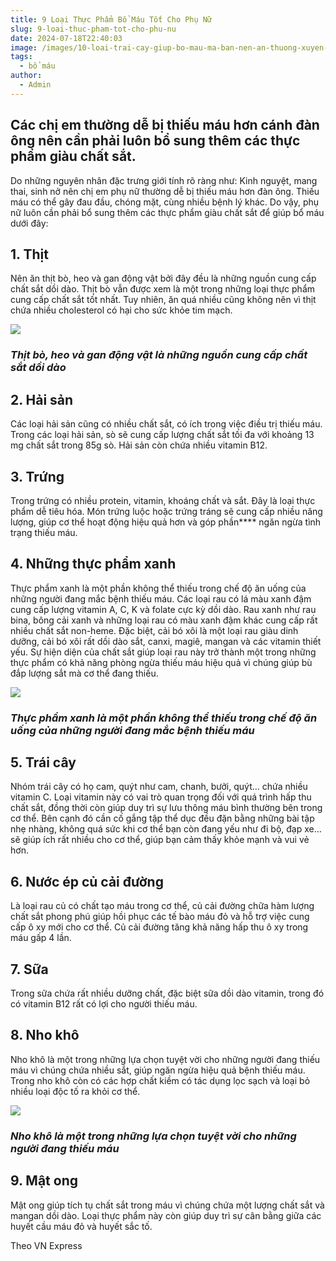 ```yaml
---
title: 9 Loại Thực Phẩm Bổ Máu Tốt Cho Phụ Nữ
slug: 9-loai-thuc-pham-tot-cho-phu-nu
date: 2024-07-18T22:40:03
image: /images/10-loai-trai-cay-giup-bo-mau-ma-ban-nen-an-thuong-xuyen-202304252231560475.jpeg
tags:
  - bổ máu
author:
  - Admin
---
```

## Các chị em thường dễ bị thiếu máu hơn cánh đàn ông nên cần phải luôn bổ sung thêm các thực phẩm giàu chất sắt.

Do những nguyên nhân đặc trưng giới tính rõ ràng như: Kinh nguyệt, mang thai, sinh nở nên chị em phụ nữ thường dễ bị thiếu máu hơn đàn ông. Thiếu máu có thể gây đau đầu, chóng mặt, cùng nhiều bệnh lý khác. Do vậy, phụ nữ luôn cần phải bổ sung thêm các thực phẩm giàu chất sắt để giúp bổ máu dưới đây:

## 1. Thịt

Nên ăn thịt bò, heo và gan động vật bởi đây đều là những nguồn cung cấp chất sắt dồi dào. Thịt bò vẫn được xem là một trong những loại thực phẩm cung cấp chất sắt tốt nhất. Tuy nhiên, ăn quá nhiều cũng không nên vì thịt chứa nhiều cholesterol có hại cho sức khỏe tim mạch.

![](http://media.songkhoe.vn//archive/images/2015/04/20/110432_t1.jpgmh.jpg)

### _Thịt bò, heo và gan động vật là những nguồn cung cấp chất sắt dồi dào_

## 2. Hải sản

Các loại hải sản cũng có nhiều chất sắt, có ích trong việc điều trị thiếu máu. Trong các loại hải sản, sò sẽ cung cấp lượng chất sắt tối đa với khoảng 13 mg chất sắt trong 85g sò. Hải sản còn chứa nhiều vitamin B12.

## 3. Trứng

Trong trứng có nhiều protein, vitamin, khoáng chất và sắt. Đây là loại thực phẩm dễ tiêu hóa. Món trứng luộc hoặc trứng tráng sẽ cung cấp nhiều năng lượng, giúp cơ thể hoạt động hiệu quả hơn và góp phần**** ngăn ngừa tình trạng thiếu máu.

## 4. Những thực phẩm xanh

Thực phẩm xanh là một phần không thể thiếu trong chế độ ăn uống của những người đang mắc bệnh thiếu máu. Các loại rau có lá màu xanh đậm cung cấp lượng vitamin A, C, K và folate cực kỳ dồi dào. Rau xanh như rau bina, bông cải xanh và những loại rau có màu xanh đậm khác cung cấp rất nhiều chất sắt non-heme. Đặc biệt, cải bó xôi là một loại rau giàu dinh dưỡng, cải bó xôi rất dồi dào sắt, canxi, magiê, mangan và các vitamin thiết yếu. Sự hiện diện của chất sắt giúp loại rau này trở thành một trong những thực phẩm có khả năng phòng ngừa thiếu máu hiệu quả vì chúng giúp bù đắp lượng sắt mà cơ thể đang thiếu.

![](http://media.songkhoe.vn//archive/images/2015/04/20/110432_t2.jpgmh.jpg)

### _Thực phẩm xanh là một phần không thể thiếu trong chế độ ăn uống của những người đang mắc bệnh thiếu máu_

## 5. Trái cây

Nhóm trái cây có họ cam, quýt như cam, chanh, bưởi, quýt… chứa nhiều vitamin C. Loại vitamin này có vai trò quan trọng đối với quá trình hấp thu chất sắt, đồng thời còn giúp duy trì sự lưu thông máu bình thường bên trong cơ thể.
Bên cạnh đó cần cố gắng tập thể dục đều đặn bằng những bài tập nhẹ nhàng, không quá sức khi cơ thể bạn còn đang yếu như đi bộ, đạp xe… sẽ giúp ích rất nhiều cho cơ thể, giúp bạn cảm thấy khỏe mạnh và vui vẻ hơn.

## 6. Nước ép củ cải đường

Là loại rau củ có chất tạo máu trong cơ thể, củ cải đường chữa hàm lượng chất sắt phong phú giúp hồi phục các tế bào máu đỏ và hỗ trợ việc cung cấp ô xy mới cho cơ thể. Củ cải đường tăng khả năng hấp thu ô xy trong máu gấp 4 lần.

## 7. Sữa

Trong sữa chứa rất nhiều dưỡng chất, đặc biệt sữa dồi dào vitamin, trong đó có vitamin B12 rất có lợi cho người thiếu máu.

## 8. Nho khô

Nho khô là một trong những lựa chọn tuyệt vời cho những người đang thiếu máu vì chúng chứa nhiều sắt, giúp ngăn ngừa hiệu quả bệnh thiếu máu. Trong nho khô còn có các hợp chất kiềm có tác dụng lọc sạch và loại bỏ nhiều loại độc tố ra khỏi cơ thể.

![](http://media.songkhoe.vn//archive/images/2015/04/20/110433_t3.jpgmh.jpg)

### _Nho khô là một trong những lựa chọn tuyệt vời cho những người đang thiếu máu_

## 9. Mật ong

Mật ong giúp tích tụ chất sắt trong máu vì chúng chứa một lượng chất sắt và mangan dồi dào. Loại thực phẩm này còn giúp duy trì sự cân bằng giữa các huyết cầu máu đỏ và huyết sắc tố.

Theo VN Express
